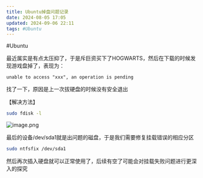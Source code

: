 ```yaml
---
title: Ubuntu掉盘问题记录
date: 2024-08-05 17:05
updated: 2024-09-06 22:11
tags: #Ubuntu
---
```


#Ubuntu

最近属实是有点太压抑了，于是斥巨资买下了HOGWARTS，然后在下载的时候发现游戏盘掉了，表现为：

```
unable to access "xxx", an operation is pending
```

找了一下，原因是上一次拔硬盘的时候没有安全退出

【解决方法】

```bash
sudo fdisk -l
```

![image.png](https://cloud.intro-iu.top:738/d/ThreeBody/ZeroHzzzzPic/202408281844254.png)

最后的设备/dev/sda1就是出问题的磁盘，于是我们需要修复挂载错误的相应分区

```bash
sudo ntfsfix /dev/sda1
```

然后再次插入硬盘就可以正常使用了，后续有空了可能会对挂载失败问题进行更深入的探究
